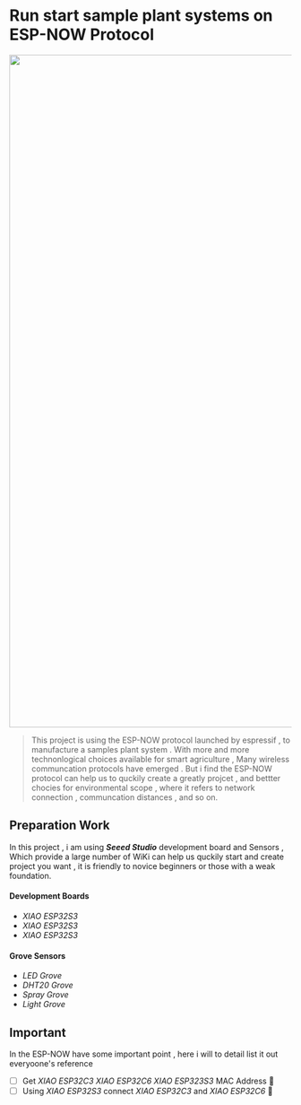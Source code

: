 # **Run start sample plant systems on ESP-NOW Protocol**

<div style="text-align: center;">
    <img src="https://github.com/Jasionf/ESP_NOW/raw/Main/download-removebg-preview-removebg-preview.png" style="width: 1200px; height: auto;" />
</div>

> This project is using the ESP-NOW protocol launched by espressif , to manufacture a samples plant system . With more and more technonlogical choices available for smart agriculture ,  Many wireless communcation protocols have emerged . But i find the ESP-NOW protocol can help us to quckily create a greatly projcet , and bettter chocies for environmental scope , where it refers to network connection , communcation distances , and so on.

## Preparation Work

In this project , i am using ***Seeed Studio*** development board and Sensors , Which provide a large number of WiKi can help us quckily start and create project you want , it is friendly to novice beginners or those with a weak foundation.

#### Development Boards
- *XIAO ESP32S3*
- *XIAO ESP32S3*
- *XIAO ESP32S3*

#### Grove Sensors
- *LED Grove*
- *DHT20 Grove*
- *Spray Grove*
- *Light Grove*

## Important 

In the ESP-NOW have some important point , here i will to detail list it out everyoone's reference



- [ ] Get *XIAO ESP32C3* *XIAO ESP32C6* *XIAO ESP323S3* MAC Address :tada:
- [ ] Using _XIAO ESP32S3_ connect _XIAO ESP32C3_ and _XIAO ESP32C6_ :tada:
